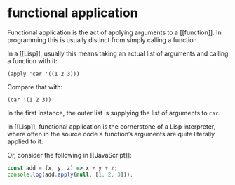 # functional application

Functional application is the act of applying arguments to a [[function]]. In programming this is usually distinct from simply calling a function.

In a [[Lisp]], usually this means taking an actual list of arguments and calling a function with it:

```emacs-lisp
(apply 'car '((1 2 3)))
```

Compare that with:

```emacs-lisp
(car '(1 2 3))
```

In the first instance, the outer list is supplying the list of arguments to `car`.

In [[Lisp]], functional application is the cornerstone of a Lisp interpreter, where often in the source code a function&rsquo;s arguments are quite literally applied to it.

Or, consider the following in [[JavaScript]]:

```js
const add = (x, y, z) => x + y + z;
console.log(add.apply(null, [1, 2, 3]));
```
